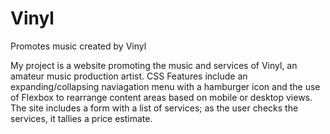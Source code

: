 # Vinyl
Promotes music created by Vinyl

My project is a website promoting the music and services of Vinyl, an amateur music production artist. CSS Features include an expanding/collapsing naviagation menu with a hamburger icon and the use of Flexbox to rearrange content areas based on mobile or desktop views. The site includes a form with a list of services; as the user checks the services, it tallies a price estimate. 
